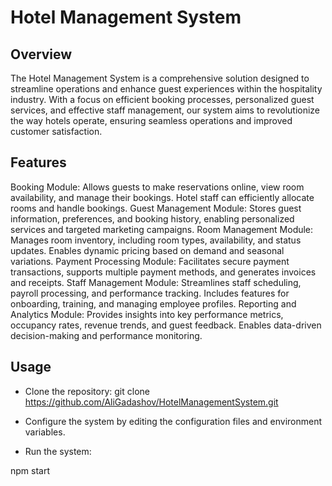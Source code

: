 # Hotel Management System
## Overview
The Hotel Management System is a comprehensive solution designed to streamline operations and enhance guest experiences within the hospitality industry. With a focus on efficient booking processes, personalized guest services, and effective staff management, our system aims to revolutionize the way hotels operate, ensuring seamless operations and improved customer satisfaction.

## Features
Booking Module: Allows guests to make reservations online, view room availability, and manage their bookings. Hotel staff can efficiently allocate rooms and handle bookings.
Guest Management Module: Stores guest information, preferences, and booking history, enabling personalized services and targeted marketing campaigns.
Room Management Module: Manages room inventory, including room types, availability, and status updates. Enables dynamic pricing based on demand and seasonal variations.
Payment Processing Module: Facilitates secure payment transactions, supports multiple payment methods, and generates invoices and receipts.
Staff Management Module: Streamlines staff scheduling, payroll processing, and performance tracking. Includes features for onboarding, training, and managing employee profiles.
Reporting and Analytics Module: Provides insights into key performance metrics, occupancy rates, revenue trends, and guest feedback. Enables data-driven decision-making and performance monitoring.
## Usage
* Clone the repository:
git clone https://github.com/AliGadashov/HotelManagementSystem.git
* Configure the system by editing the configuration files and environment variables.

* Run the system:

npm start
